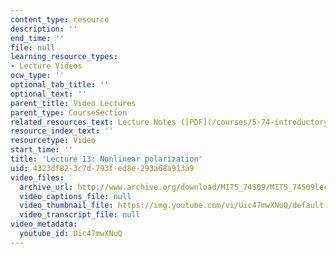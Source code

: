 ```yaml
---
content_type: resource
description: ''
end_time: ''
file: null
learning_resource_types:
- Lecture Videos
ocw_type: ''
optional_tab_title: ''
optional_text: ''
parent_title: Video Lectures
parent_type: CourseSection
related_resources_text: Lecture Notes ([PDF](/courses/5-74-introductory-quantum-mechanics-ii-spring-2009/resources/mit5_74s09_lec13))
resource_index_text: ''
resourcetype: Video
start_time: ''
title: 'Lecture 13: Nonlinear polarization'
uid: 4323df82-3c7d-793f-ed8e-293a68a913a9
video_files:
  archive_url: http://www.archive.org/download/MIT5_74S09/MIT5_74S09lec13.mp4
  video_captions_file: null
  video_thumbnail_file: https://img.youtube.com/vi/Uic47mwXNuQ/default.jpg
  video_transcript_file: null
video_metadata:
  youtube_id: Uic47mwXNuQ
---
```


